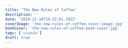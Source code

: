 ```yaml
---
title: 'The New Rules of Coffee'
description: ''
date: '2019-12-16T16:22:01.392Z'
coverImage: 'the-new-rules-of-coffee-cover-image.jpg'
bookCover: 'the-new-rules-of-coffee-book-cover.jpg'
tags: ['เล่าหนังสือ']
draft: true
---
```

